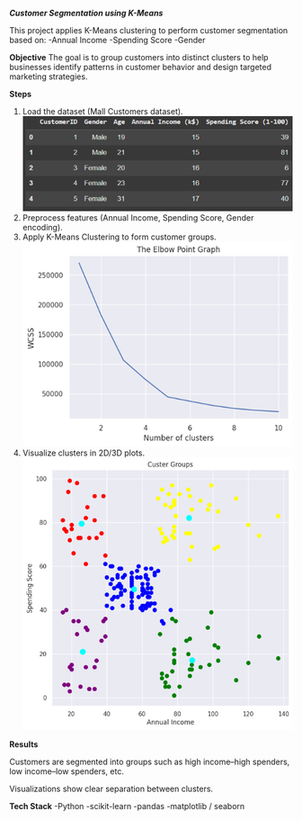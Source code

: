 ***Customer Segmentation using K-Means***

This project applies K-Means clustering to perform customer segmentation based on:
  -Annual Income
  -Spending Score
  -Gender

**Objective**
The goal is to group customers into distinct clusters to help businesses identify patterns in customer behavior and design targeted marketing strategies.

**Steps**
1. Load the dataset (Mall Customers dataset).
   ![image 1](img1.png)
3. Preprocess features (Annual Income, Spending Score, Gender encoding).
4. Apply K-Means Clustering to form customer groups.
   ![image 2](img2.png)
6. Visualize clusters in 2D/3D plots.
   ![image 3](img3.png)

**Results**

Customers are segmented into groups such as high income–high spenders, low income–low spenders, etc.

Visualizations show clear separation between clusters.

**Tech Stack**
  -Python
  -scikit-learn
  -pandas
  -matplotlib / seaborn


